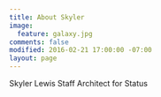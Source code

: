 ```yaml
---
title: About Skyler
image:
  feature: galaxy.jpg
comments: false
modified: 2016-02-21 17:00:00 -07:00
layout: page
---
```


Skyler Lewis Staff Architect for Status
